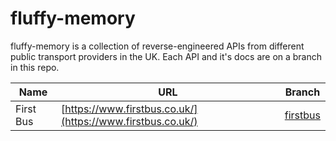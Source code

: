# fluffy-memory

fluffy-memory is a collection of reverse-engineered APIs from different public transport providers in the UK. Each API and it's docs are on a branch in this repo.

| Name  | URL | Branch |
| ------------- | ------------- | ------------- |
| First Bus | [https://www.firstbus.co.uk/](https://www.firstbus.co.uk/) | [firstbus](https://github.com/projectelysia/fluffy-memory/tree/firstbus)